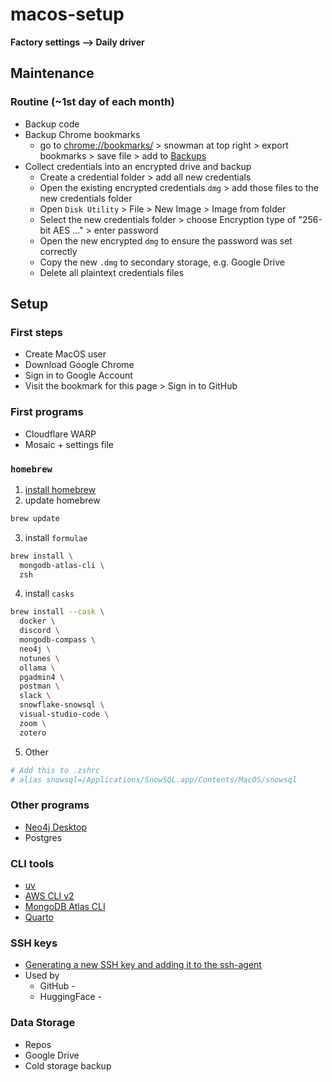 # macos-setup
**Factory settings --> Daily driver**

## Maintenance
### Routine (~1st day of each month)
- Backup code
- Backup Chrome bookmarks
  - go to [chrome://bookmarks/](chrome://bookmarks/) > snowman at top right > export bookmarks > save file > add to [Backups](https://drive.google.com/drive/u/0/folders/1ZPrKNiOxw9zRAG6sz0WC9L2u2Um3CaLq)
- Collect credentials into an encrypted drive and backup
  - Create a credential folder > add all new credentials
  - Open the existing encrypted credentials `dmg` > add those files to the new credentials folder
  - Open `Disk Utility` > File > New Image > Image from folder
  - Select the new credentials folder > choose Encryption type of "256-bit AES ..." > enter password
  - Open the new encrypted `dmg` to ensure the password was set correctly
  - Copy the new `.dmg` to secondary storage, e.g. Google Drive
  - Delete all plaintext credentials files

## Setup

### First steps
- Create MacOS user
- Download Google Chrome
- Sign in to Google Account
- Visit the bookmark for this page > Sign in to GitHub

### First programs
- Cloudflare WARP
- Mosaic + settings file

### `homebrew`
1. [install homebrew](https://brew.sh/)
2. update homebrew
```sh
brew update
```
3. install `formulae`
```sh
brew install \
  mongodb-atlas-cli \
  zsh
```
4. install `casks`
```sh
brew install --cask \
  docker \
  discord \
  mongodb-compass \
  neo4j \
  notunes \
  ollama \
  pgadmin4 \
  postman \
  slack \
  snowflake-snowsql \
  visual-studio-code \
  zoom \
  zotero
```
5. Other
```sh
# Add this to .zshrc
# alias snowsql=/Applications/SnowSQL.app/Contents/MacOS/snowsql
```

### Other programs
- [Neo4j Desktop](https://neo4j.com/deployment-center/)
- Postgres
  
### CLI tools
- [uv](https://docs.astral.sh/uv/)
- [AWS CLI v2](https://docs.aws.amazon.com/cli/latest/userguide/getting-started-install.html)
- [MongoDB Atlas CLI](https://www.mongodb.com/docs/atlas/cli/current/install-atlas-cli/)
- [Quarto](https://quarto.org/docs/get-started/)

### SSH keys
- [Generating a new SSH key and adding it to the ssh-agent](https://docs.github.com/en/authentication/connecting-to-github-with-ssh/generating-a-new-ssh-key-and-adding-it-to-the-ssh-agent)
- Used by
  - GitHub - 
  - HuggingFace - 

### Data Storage
- Repos
- Google Drive
- Cold storage backup


